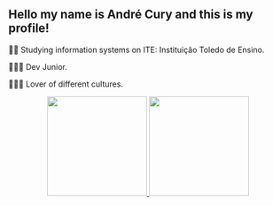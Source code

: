 ## Hello my name is André Cury and this is my profile!
🧑‍🏫 Studying information systems on ITE: Instituição Toledo de Ensino.

🧑🏼‍💻 Dev Junior.

🧙🏼‍♂️ Lover of different cultures.

<div align="center">
  <a href="https://github.com/oCury">
  <img height="180em" src="https://github-readme-stats.vercel.app/api?username=oCury&show_icons=true&theme=dark&include_all_commits=true&count_private=true"/>
  <img height="180em" src="https://github-readme-stats.vercel.app/api/top-langs/?username=oCury&layout=compact&langs_count=7&theme=dark"/>
</div>
